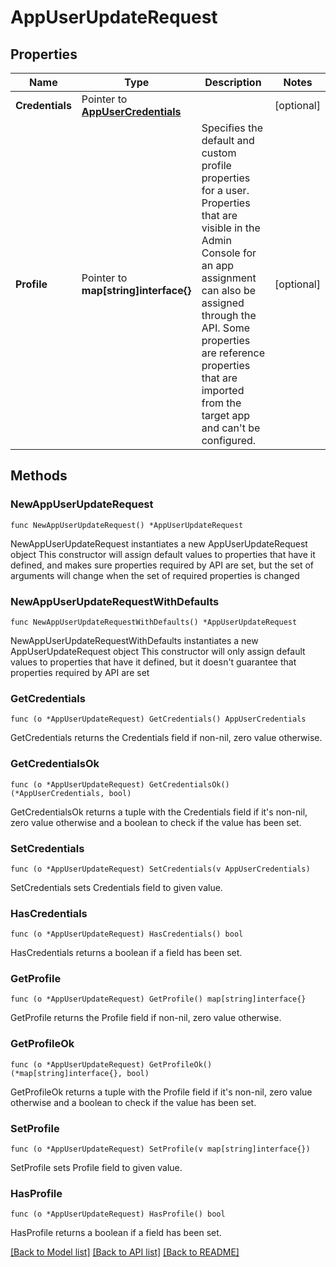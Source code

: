 # AppUserUpdateRequest

## Properties

Name | Type | Description | Notes
------------ | ------------- | ------------- | -------------
**Credentials** | Pointer to [**AppUserCredentials**](AppUserCredentials.md) |  | [optional] 
**Profile** | Pointer to **map[string]interface{}** | Specifies the default and custom profile properties for a user. Properties that are visible in the Admin Console for an app assignment can also be assigned through the API. Some properties are reference properties that are imported from the target app and can&#39;t be configured.  | [optional] 

## Methods

### NewAppUserUpdateRequest

`func NewAppUserUpdateRequest() *AppUserUpdateRequest`

NewAppUserUpdateRequest instantiates a new AppUserUpdateRequest object
This constructor will assign default values to properties that have it defined,
and makes sure properties required by API are set, but the set of arguments
will change when the set of required properties is changed

### NewAppUserUpdateRequestWithDefaults

`func NewAppUserUpdateRequestWithDefaults() *AppUserUpdateRequest`

NewAppUserUpdateRequestWithDefaults instantiates a new AppUserUpdateRequest object
This constructor will only assign default values to properties that have it defined,
but it doesn't guarantee that properties required by API are set

### GetCredentials

`func (o *AppUserUpdateRequest) GetCredentials() AppUserCredentials`

GetCredentials returns the Credentials field if non-nil, zero value otherwise.

### GetCredentialsOk

`func (o *AppUserUpdateRequest) GetCredentialsOk() (*AppUserCredentials, bool)`

GetCredentialsOk returns a tuple with the Credentials field if it's non-nil, zero value otherwise
and a boolean to check if the value has been set.

### SetCredentials

`func (o *AppUserUpdateRequest) SetCredentials(v AppUserCredentials)`

SetCredentials sets Credentials field to given value.

### HasCredentials

`func (o *AppUserUpdateRequest) HasCredentials() bool`

HasCredentials returns a boolean if a field has been set.

### GetProfile

`func (o *AppUserUpdateRequest) GetProfile() map[string]interface{}`

GetProfile returns the Profile field if non-nil, zero value otherwise.

### GetProfileOk

`func (o *AppUserUpdateRequest) GetProfileOk() (*map[string]interface{}, bool)`

GetProfileOk returns a tuple with the Profile field if it's non-nil, zero value otherwise
and a boolean to check if the value has been set.

### SetProfile

`func (o *AppUserUpdateRequest) SetProfile(v map[string]interface{})`

SetProfile sets Profile field to given value.

### HasProfile

`func (o *AppUserUpdateRequest) HasProfile() bool`

HasProfile returns a boolean if a field has been set.


[[Back to Model list]](../README.md#documentation-for-models) [[Back to API list]](../README.md#documentation-for-api-endpoints) [[Back to README]](../README.md)


